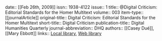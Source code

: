 date:: [[Feb 26th, 2009]]
issn:: 1938-4122
issue:: 1
title:: @Digital Criticism: Editorial Standards for the Homer Multitext
volume:: 003
item-type:: [[journalArticle]]
original-title:: Digital Criticism: Editorial Standards for the Homer Multitext
short-title:: Digital Criticism
publication-title:: Digital Humanities Quarterly
journal-abbreviation:: DHQ
authors:: [[Casey Dué]], [[Mary Ebbott]]
links:: [Local library](zotero://select/groups/2386895/items/3LTXVEEQ), [Web library](https://www.zotero.org/groups/2386895/items/3LTXVEEQ)

